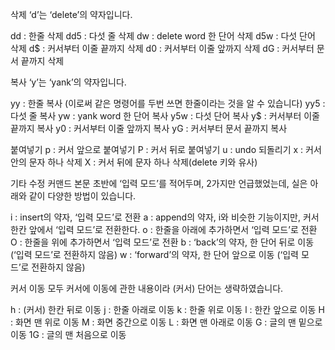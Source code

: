 삭제
‘d’는 ‘delete’의 약자입니다.

dd : 한줄 삭제
dd5 : 다섯 줄 삭제
dw : delete word 한 단어 삭제
d5w : 다섯 단어 삭제
d$ : 커서부터 이줄 끝까지 삭제
d0 : 커서부터 이줄 앞까지 삭제
dG : 커서부터 문서 끝까지 삭제
 

복사
‘y’는 ‘yank’의 약자입니다. 

yy : 한줄 복사 (이로써 같은 명령어를 두번 쓰면 한줄이라는 것을 알 수 있습니다)
yy5 : 다섯 줄 복사
yw : yank word 한 단어 복사
y5w : 다섯 단어 복사
y$ : 커서부터 이줄 끝까지 복사
y0 : 커서부터 이줄 앞까지 복사
yG : 커서부터 문서 끝까지 복사
 

붙여넣기
p : 커서 앞으로 붙여넣기
P : 커서 뒤로 붙여넣기
u : undo 되돌리기
x : 커서 안의 문자 하나 삭제
X : 커서 뒤에 문자 하나 삭제(delete 키와 유사)
 

기타 수정 커맨드
본문 초반에 ‘입력 모드’를 적어두며, 2가지만 언급했었는데, 실은 아래와 같이 다양한 방법이 있습니다.

i : insert의 약자, ‘입력 모드’로 전환
a : append의 약자, i와 비슷한 기능이지만, 커서 한칸 앞에서 ‘입력 모드’로 전환한다.
o : 한줄을 아래에 추가하면서 ‘입력 모드’로 전환
O : 한줄을 위에 추가하면서 ‘입력 모드’로 전환
b : ‘back’의 약자, 한 단어 뒤로 이동 (‘입력 모드’로 전환하지 않음)
w : ‘forward’의 약자, 한 단어 앞으로 이동 (‘입력 모드’로 전환하지 않음)
 

커서 이동
모두 커서에 이동에 관한 내용이라 (커서) 단어는 생략하였습니다.

h : (커서) 한칸 뒤로 이동
j : 한줄 아래로 이동
k : 한줄 위로 이동
l : 한칸 앞으로 이동
H : 화면 맨 위로 이동
M : 화면 중간으로 이동
L : 화면 맨 아래로 이동
G : 글의 맨 밑으로 이동
1G : 글의 맨 처음으로 이동

